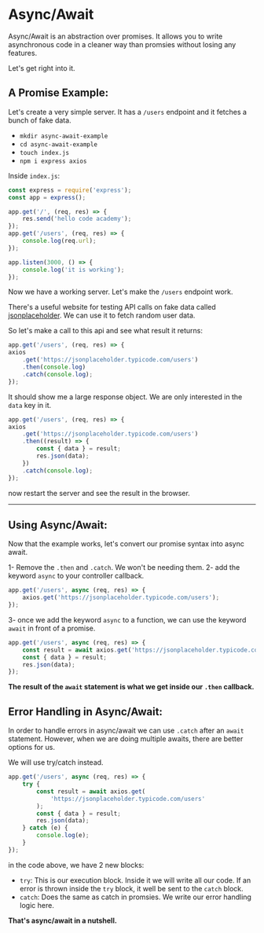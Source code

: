 # Async/Await

Async/Await is an abstraction over promises. It allows you to write asynchronous code in a cleaner way than promsies without losing any features.

Let's get right into it.

## A Promise Example:

Let's create a very simple server. It has a `/users` endpoint and it fetches a bunch of fake data.

- `mkdir async-await-example`
- `cd async-await-example`
- `touch index.js`
- `npm i express axios`

Inside `index.js`:

```javascript
const express = require('express');
const app = express();

app.get('/', (req, res) => {
	res.send('hello code academy');
});
app.get('/users', (req, res) => {
	console.log(req.url);
});

app.listen(3000, () => {
	console.log('it is working');
});
```

Now we have a working server. Let's make the `/users` endpoint work.

There's a useful website for testing API calls on fake data called [jsonplaceholder](https://jsonplaceholder.typicode.com/). We can use it to fetch random user data.

So let's make a call to this api and see what result it returns:

```javascript
app.get('/users', (req, res) => {
axios
	.get('https://jsonplaceholder.typicode.com/users')
	.then(console.log)
	.catch(console.log);
});
```

It should show me a large response object. We are only interested in the `data` key in it.

```javascript
app.get('/users', (req, res) => {
axios
	.get('https://jsonplaceholder.typicode.com/users')
	.then((result) => {
		const { data } = result;
		res.json(data);
	})
	.catch(console.log);
});
```

now restart the server and see the result in the browser.

---

## Using Async/Await:

Now that the example works, let's convert our promise syntax into async await.

1- Remove the `.then` and `.catch`. We won't be needing them.
2- add the keyword `async` to your controller callback.

```javascript
app.get('/users', async (req, res) => {
	axios.get('https://jsonplaceholder.typicode.com/users');
});
```

3- once we add the keyword `async` to a function, we can use the keyword `await` in front of a promise.

```javascript
app.get('/users', async (req, res) => {
	const result = await axios.get('https://jsonplaceholder.typicode.com/users');
	const { data } = result;
	res.json(data);
});
```

**The result of the `await` statement is what we get inside our `.then` callback.**

## Error Handling in Async/Await:

In order to handle errors in async/await we can use `.catch` after an `await` statement. However, when we are doing multiple awaits, there are better options for us.

We will use try/catch instead.

```javascript
app.get('/users', async (req, res) => {
	try {
		const result = await axios.get(
			'https://jsonplaceholder.typicode.com/users'
		);
		const { data } = result;
		res.json(data);
	} catch (e) {
		console.log(e);
	}
});
```

in the code above, we have 2 new blocks:

- `try`: This is our execution block. Inside it we will write all our code. If an error is thrown inside the `try` block, it well be sent to the `catch` block.
- `catch`: Does the same as catch in promsies. We write our error handling logic here.

**That's async/await in a nutshell.**